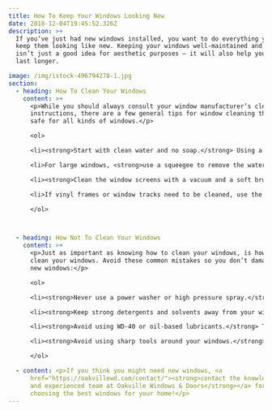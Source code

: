 ```yaml
---
title: How To Keep Your Windows Looking New
date: 2018-12-04T19:45:52.326Z
description: >+
  If you’ve just had new windows installed, you want to do everything you can to
  keep them looking like new. Keeping your windows well-maintained and cleaned
  isn’t just a good idea for aesthetic purposes — it will also help your windows
  last longer.

image: /img/istock-496794278-1.jpg
section:
  - heading: How To Clean Your Windows
    content: >+
      <p>While you should always consult your window manufacturer’s cleaning
      instructions, there are a few general tips for window cleaning that are
      safe for all kinds of windows.</p>

      <ol>

      <li><strong>Start with clean water and no soap.</strong> Using a soft cloth, gently rub the water over the glass, then wipe clean with a damp cloth. If your windows aren’t clean enough after this, add a very small amount of a mild detergent or dish soap to the water and repeat.</li>

      <li>For large windows, <strong>use a squeegee to remove the water</strong> from the surface of the glass.</li>

      <li><strong>Clean the window screens with a vacuum and a soft brush attachment.</strong> For dirtier screens, remove them and gently rinse them with a hose.</li>

      <li>If vinyl frames or window tracks need to be cleaned, use the same mild cleanser and water mixture.</li>

      </ol>



  - heading: How Not To Clean Your Windows
    content: >+
      <p>Just as important as knowing how to clean your windows, is how not to
      clean your windows. Avoid these common mistakes so you don’t damage your
      new windows:</p>

      <ol>

      <li><strong>Never use a power washer or high pressure spray.</strong> These can damage the window seals, and your windows may not be airtight or as watertight as before.</li>

      <li><strong>Keep strong detergents and solvents away from your windows.</strong> These types of cleaners can weaken the protective coating on the glass and can even cause damage to the vinyl, wood or fibreglass portions of the windows.</li>

      <li><strong>Avoid using WD-40 or oil-based lubricants.</strong> These can attract dirt and make your windows dirtier and more difficult to clean.</li>

      <li><strong>Avoid using sharp tools around your windows.</strong>. Sharp tools can damage the seal on your windows and can lead to decreased efficiency and increased moisture in your home.</li>

      </ol>

  - content: <p>If you think you might need new windows, <a
      href="https://oakvillewd.com/contact/"><strong>contact the knowledgeable
      and experienced team at Oakville Windows & Doors</strong></a> for help
      choosing the best windows for your home!</p>
---
```

